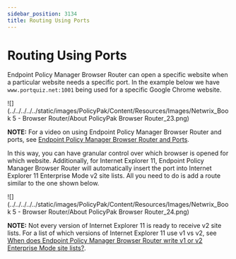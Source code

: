 ```yaml
---
sidebar_position: 3134
title: Routing Using Ports
---
```


# Routing Using Ports

Endpoint Policy Manager Browser Router can open a specific website when a particular website needs a specific port. In the example below we have `www.portquiz.net:1001` being used for a specific Google Chrome website.

![](../../../../../static/images/PolicyPak/Content/Resources/Images/Netwrix_Book 5 - Browser Router/About PolicyPak Browser Router_23.png)

**NOTE:** For a video on using Endpoint Policy Manager Browser Router and ports, see [Endpoint Policy Manager Browser Router and Ports](../Video/BrowserRouter/Ports "Endpoint Policy Manager Browser Router and Ports").

In this way, you can have granular control over which browser is opened for which website. Additionally, for Internet Explorer 11, Endpoint Policy Manager Browser Router will automatically insert the port into Internet Explorer 11 Enterprise Mode v2 site lists. All you need to do is add a route similar to the one shown below.

![](../../../../../static/images/PolicyPak/Content/Resources/Images/Netwrix_Book 5 - Browser Router/About PolicyPak Browser Router_24.png)

**NOTE:** Not every version of Internet Explorer 11 is ready to receive v2 site lists. For a list of which versions of Internet Explorer 11 use v1 vs v2, see [When does Endpoint Policy Manager Browser Router write v1 or v2 Enterprise Mode site lists?](../Troubleshooting/BrowserRouter/Versions "When does Endpoint Policy Manager Browser Router write v1 or v2 Enterprise Mode site lists?").